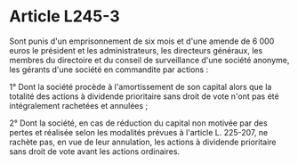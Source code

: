 # Article L245-3

Sont punis d'un emprisonnement de six mois et d'une amende de 6 000 euros le président et les administrateurs, les directeurs généraux, les membres du directoire et du conseil de surveillance d'une société anonyme, les gérants d'une société en commandite par actions :

1° Dont la société procède à l'amortissement de son capital alors que la totalité des actions à dividende prioritaire sans droit de vote n'ont pas été intégralement rachetées et annulées ;

2° Dont la société, en cas de réduction du capital non motivée par des pertes et réalisée selon les modalités prévues à l'article L. 225-207, ne rachète pas, en vue de leur annulation, les actions à dividende prioritaire sans droit de vote avant les actions ordinaires.
